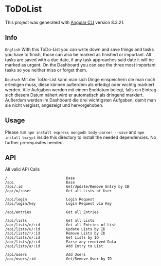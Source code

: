 # ToDoList

This project was generated with [Angular CLI](https://github.com/angular/angular-cli) version 8.3.21.

## Info

`English`
With this ToDo-List you can write down and save things and tasks you have to finish, those can also be marked as finished or important. All tasks are saved with a due date, if any task approaches said date it will be marked as urgent. On the Dashboard you can see the three most important tasks so you neither miss or forget them.

`Deutsch`
Mit der ToDo-List kann man sich Dinge einspeichern die man noch erledigen muss, diese können außerdem als erledigt oder wichtig markiert werden. Alle Aufgaben werden mit einem Enddatum belegt, falls ein Eintrag sich diesem Datum nähert wird er automatisch als dringend markiert. Außerdem werden im Dashboard die drei wichtigsten Aufgaben, damit man sie nicht vergisst, angezeigt und hervorgehoben.

## Usage

Please run `npm install express mongodb body-parser --save` and `npm install bcrypt` inside this directory to install the needed dependencies.
No further prerequisites needed.

## API

All valid API Calls
```
/                           Base
/api                        Base
/api/:id                    Get/Update/Remove Entry by ID
/api/u/:user                Get all Lists of User

/api/login                  Login Request
/api/login/key              Login Request via Key

/api/entries                Get all Entries

/api/lists                  Get all Lists
/api/lists/e/:id            Get all Entries of List
/api/lists/u/:id            Update Lists by ID
/api/lists/r/:id            Remove Lists by ID
/api/lists/o/:id            Get Lists by ID
/api/lists/p/:id            Parse any received Data
/api/lists/a/:id            Add Entry to List

/api/users                  Add Users
/api/users/:id              Get/Remove User by ID
```